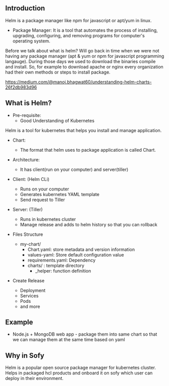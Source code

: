 ## Introduction
Helm is a package manager like npm for javascript  or apt/yum in linux.
* Package Manager: It is a tool that automates the process of installing, upgrading, configuring, and removing programs for computer's operating system.

Before we talk about what is helm? Will go back in time when we were not having any package manager (apt & yum or npm for javascript programming langauge). During those days we used to download the binaries compile and install. So, for example to download apache or nginx every organization had their own methods or steps to install package.

https://medium.com/@manoj.bhagwat60/understanding-helm-charts-26f2db983d96

## What is Helm?
* Pre-requisite:
    - Good Understanding of Kubernetes
    
Helm is a tool for kubernetes that helps you install and manage application.
* Chart: 
   - The format that helm uses to package application is called Chart.

* Architecture:

    - It has client(run on your computer) and server(tiller)

* Client: (Helm CLi)
    - Runs on your computer
    - Generates kubernetes YAML template
    - Send request to Tiller
* Server: (Tiller)
    - Runs in kubernetes cluster
    - Manage release and adds to helm history so that you can rollback

* Files Structure
    - my-chart/
        - Chart.yaml: store metadata and version information
        - values-yaml: Store default configuration value
        - requirements.yaml: Dependency 
        - charts/ : template directory
            - _helper: function definition

* Create Release 
    - Deployment
    - Services
    - Pods
    - and more

## Example
* Node.js + MongoDB web app - package them into same chart so that we can manage them at the same time
based on yaml


## Why in Sofy

Helm is a popular open source package manager for kubernetes cluster.
Helps in packaged hcl products and onboard it on sofy which user can deploy in their environment.





